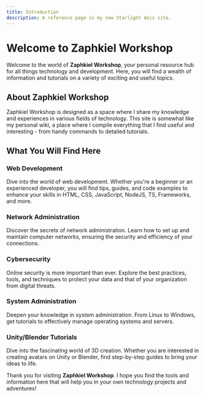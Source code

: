 ```yaml
---
title: Introduction
description: A reference page in my new Starlight docs site.
---
```


# Welcome to Zaphkiel Workshop

Welcome to the world of **Zaphkiel Workshop**, your personal resource hub for all things technology and development. Here, you will find a wealth of information and tutorials on a variety of exciting and useful topics.

## About Zaphkiel Workshop

Zaphkiel Workshop is designed as a space where I share my knowledge and experiences in various fields of technology. This site is somewhat like my personal wiki, a place where I compile everything that I find useful and interesting - from handy commands to detailed tutorials.

## What You Will Find Here

### Web Development

Dive into the world of web development. Whether you're a beginner or an experienced developer, you will find tips, guides, and code examples to enhance your skills in HTML, CSS, JavaScript, NodeJS, TS, Frameworks, and more.

### Network Administration

Discover the secrets of network administration. Learn how to set up and maintain computer networks, ensuring the security and efficiency of your connections.

### Cybersecurity

Online security is more important than ever. Explore the best practices, tools, and techniques to protect your data and that of your organization from digital threats.

### System Administration

Deepen your knowledge in system administration. From Linux to Windows, get tutorials to effectively manage operating systems and servers.

### Unity/Blender Tutorials

Dive into the fascinating world of 3D creation. Whether you are interested in creating avatars on Unity or Blender, find step-by-step guides to bring your ideas to life.

Thank you for visiting **Zaphkiel Workshop**. I hope you find the tools and information here that will help you in your own technology projects and adventures!
